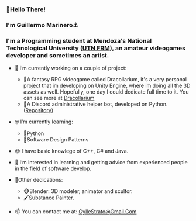 ### 👋Hello There!
### I'm Guillermo Marinero⚓
### I'm a Programming student at Mendoza's National Technological University ([UTN FRM](http://www.frm.utn.edu.ar/)), an amateur videogames developer and sometimes an artist.


- 🔭 I’m currently working on a couple of project:
  - 🐲A fantasy RPG videogame called Dracollarium, it's a very personal project that im developing on Unity Engine, where im doing all the 3D assets as well. Hopefully, one day I could dedicate full time to it. You can see more at [Dracollarium](http://www.instagram.com/project_dracollarium/)
  - 🤖A Discord administrative helper bot, developed on Python. ([Repository](https://github.com/Parsifal308/K4R3N))
  
- 🤓 I’m currently learning:
  - 🐍Python
  - 📏Software Design Patterns
  
- 😌 I have basic knowlege of C++, C# and Java.

- 🤔 I’m interested in learning and getting advice from experienced people in the field of software develop.

- 💪Other dedications:
  - 🐵Blender: 3D modeler, animator and scultor.
  - 🖌Substance Painter.
 
- 📫 You can contact me at: GylleStrato@Gmail.Com


<!--
- **Parsifal308/Parsifal308** is a ✨ _special_ ✨ repository because its `README.md` (this file) appears on your GitHub profile.
- 🎬
- 👯 I’m looking to collaborate on ...
- 😄 Pronouns: ...
-->
